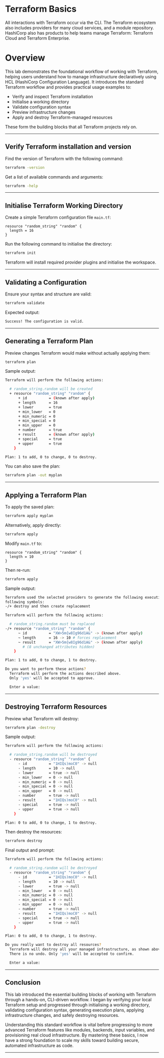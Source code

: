# Terraform Basics

All interactions with Terraform occur via the CLI. The Terraform ecosystem also includes providers for many cloud services, and a module repository. HashiCorp also has products to help teams manage Terraform: Terraform Cloud and Terraform Enterprise.

# Overview

This lab demonstrates the foundational workflow of working with Terraform, helping users understand how to manage infrastructure declaratively using HCL (HashiCorp Configuration Language). It introduces the standard Terraform workflow and provides practical usage examples to:

- Verify and inspect Terraform installation
- Initialise a working directory
- Validate configuration syntax
- Preview infrastructure changes
- Apply and destroy Terraform-managed resources

These form the building blocks that all Terraform projects rely on.

---

## Verify Terraform installation and version

Find the version of Terraform with the following command:

```bash
terraform -version
```

Get a list of available commands and arguments:

```bash
terraform -help
```

---

## Initialise Terraform Working Directory

Create a simple Terraform configuration file `main.tf`:

```hcl
resource "random_string" "random" {
  length = 16
}
```

Run the following command to initialise the directory:

```bash
terraform init
```

Terraform will install required provider plugins and initialise the workspace.

---

## Validating a Configuration

Ensure your syntax and structure are valid:

```bash
terraform validate
```

Expected output:

```bash
Success! The configuration is valid.
```

---

## Generating a Terraform Plan

Preview changes Terraform would make without actually applying them:

```bash
terraform plan
```

Sample output:

```bash
Terraform will perform the following actions:

  # random_string.random will be created
  + resource "random_string" "random" {
      + id          = (known after apply)
      + length      = 16
      + lower       = true
      + min_lower   = 0
      + min_numeric = 0
      + min_special = 0
      + min_upper   = 0
      + number      = true
      + result      = (known after apply)
      + special     = true
      + upper       = true
    }

Plan: 1 to add, 0 to change, 0 to destroy.
```

You can also save the plan:

```bash
terraform plan -out myplan
```

---

## Applying a Terraform Plan

To apply the saved plan:

```bash
terraform apply myplan
```

Alternatively, apply directly:

```bash
terraform apply
```

Modify `main.tf` to:

```hcl
resource "random_string" "random" {
  length = 10
}
```

Then re-run:

```bash
terraform apply
```

Sample output:

```bash
Terraform used the selected providers to generate the following execution plan. Resource actions are indicated with the
following symbols:
-/+ destroy and then create replacement

Terraform will perform the following actions:

  # random_string.random must be replaced
-/+ resource "random_string" "random" {
      ~ id          = "XW>5m{w8Ig96d1A&" -> (known after apply)
      ~ length      = 16 -> 10 # forces replacement
      ~ result      = "XW>5m{w8Ig96d1A&" -> (known after apply)
        # (8 unchanged attributes hidden)
    }

Plan: 1 to add, 0 to change, 1 to destroy.

Do you want to perform these actions?
  Terraform will perform the actions described above.
  Only 'yes' will be accepted to approve.

  Enter a value:
```

---

## Destroying Terraform Resources

Preview what Terraform will destroy:

```bash
terraform plan -destroy
```

Sample output:

```bash
Terraform will perform the following actions:

  # random_string.random will be destroyed
  - resource "random_string" "random" {
      - id          = "1HIQs)moC0" -> null
      - length      = 10 -> null
      - lower       = true -> null
      - min_lower   = 0 -> null
      - min_numeric = 0 -> null
      - min_special = 0 -> null
      - min_upper   = 0 -> null
      - number      = true -> null
      - result      = "1HIQs)moC0" -> null
      - special     = true -> null
      - upper       = true -> null
    }

Plan: 0 to add, 0 to change, 1 to destroy.
```

Then destroy the resources:

```bash
terraform destroy
```

Final output and prompt:

```bash
Terraform will perform the following actions:

  # random_string.random will be destroyed
  - resource "random_string" "random" {
      - id          = "1HIQs)moC0" -> null
      - length      = 10 -> null
      - lower       = true -> null
      - min_lower   = 0 -> null
      - min_numeric = 0 -> null
      - min_special = 0 -> null
      - min_upper   = 0 -> null
      - number      = true -> null
      - result      = "1HIQs)moC0" -> null
      - special     = true -> null
      - upper       = true -> null
    }

Plan: 0 to add, 0 to change, 1 to destroy.

Do you really want to destroy all resources?
  Terraform will destroy all your managed infrastructure, as shown above.
  There is no undo. Only 'yes' will be accepted to confirm.

  Enter a value:
```

---

## Conclusion

This lab introduced the essential building blocks of working with Terraform through a hands-on, CLI-driven workflow. I began by verifying your local Terraform setup and progressed through initialising a working directory, validating configuration syntax, generating execution plans, applying infrastructure changes, and safely destroying resources.

Understanding this standard workflow is vital before progressing to more advanced Terraform features like modules, backends, input variables, and provisioning real cloud infrastructure. By mastering these basics, I now have a strong foundation to scale my skills toward building secure, automated infrastructure as code.

---
